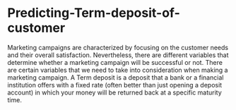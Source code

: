 # Predicting-Term-deposit-of-customer
Marketing campaigns are characterized by focusing on the customer needs and their overall satisfaction. Nevertheless, there are different variables that determine whether a marketing campaign will be successful or not. There are certain variables that we need to take into consideration when making a marketing campaign. A Term deposit is a deposit that a bank or a financial institution offers with a fixed rate (often better than just opening a deposit account) in which your money will be returned back at a specific maturity time.
